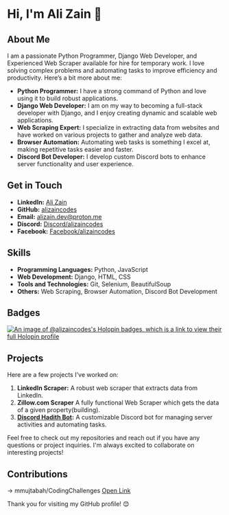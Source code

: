 # Hi, I'm Ali Zain 👋

## About Me

I am a passionate Python Programmer, Django Web Developer, and Experienced Web Scraper available for hire for temporary work. I love solving complex problems and automating tasks to improve efficiency and productivity. Here’s a bit more about me:

- **Python Programmer:** I have a strong command of Python and love using it to build robust applications.
- **Django Web Developer:** I am on my way to becoming a full-stack developer with Django, and I enjoy creating dynamic and scalable web applications.
- **Web Scraping Expert:** I specialize in extracting data from websites and have worked on various projects to gather and analyze web data.
- **Browser Automation:** Automating web tasks is something I excel at, making repetitive tasks easier and faster.
- **Discord Bot Developer:** I develop custom Discord bots to enhance server functionality and user experience.

## Get in Touch

- **LinkedIn:** [Ali Zain](https://www.linkedin.com/in/alizaincodes)
- **GitHub:** [alizaincodes](https://github.com/alizaincodes)
- **Email:** alizain.dev@proton.me
- **Discord:** [Discord/alizaincodes](https://discordapp.com/users/alizaincodes/)
- **Facebook:** [Facebook/alizaincodes](https://facebook.com/@alizaincodes)

## Skills

- **Programming Languages:** Python, JavaScript
- **Web Development:** Django, HTML, CSS
- **Tools and Technologies:** Git, Selenium, BeautifulSoup
- **Others:** Web Scraping, Browser Automation, Discord Bot Development

## Badges 
[![An image of @alizaincodes's Holopin badges, which is a link to view their full Holopin profile](https://holopin.me/alizaincodes)](https://holopin.io/@alizaincodes)

## Projects

Here are a few projects I've worked on:

1. **LinkedIn Scraper:** A robust web scraper that extracts data from LinkedIn.
2. **Zillow.com Scraper** A fully functional Web Scraper which gets the data of a given property(building).
3. **[Discord Hadith Bot](https://github.com/alizaincodes/Discord-Hadith-Bot):** A customizable Discord bot for managing server activities and automating tasks.

Feel free to check out my repositories and reach out if you have any questions or project inquiries. I'm always excited to collaborate on interesting projects!

## Contributions 
-> mmujtabah/CodingChallenges [Open Link](https://github.com/mmujtabah/CodingChallenges/)


Thank you for visiting my GitHub profile! 😊
